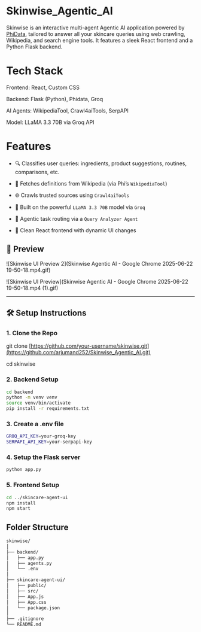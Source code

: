 # Skinwise_Agentic_AI

Skinwise is an interactive multi-agent Agentic AI application powered by [PhiData](https://docs.phidata.com/), tailored to answer all your skincare queries using web crawling, Wikipedia, and search engine tools. It features a sleek React frontend and a Python Flask backend.


# Tech Stack
Frontend: React, Custom CSS

Backend: Flask (Python), Phidata, Groq

AI Agents: WikipediaTool, Crawl4aiTools, SerpAPI 

Model: LLaMA 3.3 70B via Groq API 

# Features

- 🔍 Classifies user queries: ingredients, product suggestions, routines, comparisons, etc.
  
- 📖 Fetches definitions from Wikipedia (via Phi’s `WikipediaTool`)

- 🌐 Crawls trusted sources using `Crawl4aiTools`

- 🤖 Built on the powerful `LLaMA 3.3 70B` model via `Groq`

- 🧠 Agentic task routing via a `Query Analyzer Agent`

- 💅 Clean React frontend with dynamic UI changes


## 📸 Preview

![Skinwise UI Preview 2](Skinwise Agentic AI - Google Chrome 2025-06-22 19-50-18.mp4.gif)


![Skinwise UI Preview](Skinwise Agentic AI - Google Chrome 2025-06-22 19-50-18.mp4 (1).gif)

---

## 🛠️ Setup Instructions

### 1. Clone the Repo

git clone [https://github.com/your-username/skinwise.git](https://github.com/arjumand252/Skinwise_Agentic_AI.git)

cd skinwise

### 2. Backend Setup
```bash
cd backend
python -m venv venv
source venv/bin/activate
pip install -r requirements.txt
```

### 3. Create a .env file

```bash
GROQ_API_KEY=your-groq-key
SERPAPI_API_KEY=your-serpapi-key
```

### 4. Setup the Flask server

```bash
python app.py
```

### 5. Frontend Setup

```bash
cd ../skincare-agent-ui
npm install
npm start
```

## Folder Structure

```bash
skinwise/
│
├── backend/
│   ├── app.py
│   ├── agents.py
│   └── .env
│
├── skincare-agent-ui/
│   ├── public/
│   ├── src/
│   ├── App.js
│   ├── App.css
│   └── package.json
│
├── .gitignore
└── README.md
```
